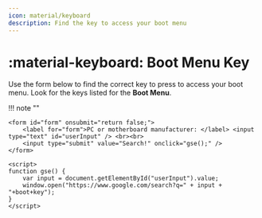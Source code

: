 ```yaml
---
icon: material/keyboard
description: Find the key to access your boot menu
---
```


# :material-keyboard: Boot Menu Key

Use the form below to find the correct key to press to access your boot menu. Look for the keys listed for the **Boot Menu**.

!!! note ""

    <form id="form" onsubmit="return false;">
        <label for="form">PC or motherboard manufacturer: </label> <input type="text" id="userInput" /> <br><br>
        <input type="submit" value="Search!" onclick="gse();" />
    </form>

    <script>
    function gse() {
        var input = document.getElementById("userInput").value;
        window.open("https://www.google.com/search?q=" + input + "+boot+key");
    }
    </script>